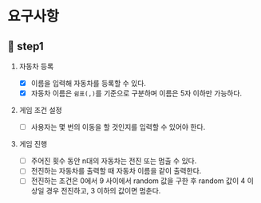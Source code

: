 # 요구사항

## 🎯 step1

1. 자동차 등록

   - [x] 이름을 입력해 자동차를 등록할 수 있다.
   - [x] 자동차 이름은 `쉼표(,)`를 기준으로 구분하며 이름은 5자 이하만 가능하다.

2. 게임 조건 설정

   - [ ] 사용자는 몇 번의 이동을 할 것인지를 입력할 수 있어야 한다.

3. 게임 진행

   - [ ] 주어진 횟수 동안 n대의 자동차는 전진 또는 멈출 수 있다.
   - [ ] 전진하는 자동차를 출력할 때 자동차 이름을 같이 출력한다.
   - [ ] 전진하는 조건은 0에서 9 사이에서 random 값을 구한 후 random 값이 4 이상일 경우 전진하고, 3 이하의 값이면 멈춘다.
